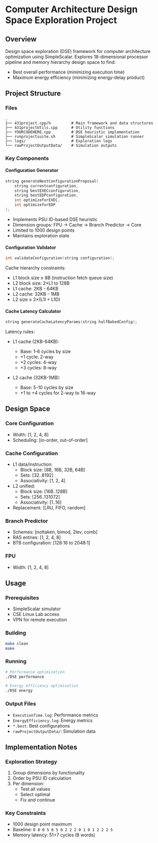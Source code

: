 # Computer Architecture Design Space Exploration Project

## Overview
Design space exploration (DSE) framework for computer architecture optimization using SimpleScalar. Explores 18-dimensional processor pipeline and memory hierarchy design space to find:
- Best overall performance (minimizing execution time)
- Maximum energy efficiency (minimizing energy-delay product)

## Project Structure

### Files
```
.
├── 431project.cpp/h         # Main framework and data structures
├── 431projectUtils.cpp      # Utility functions
├── YOURCODEHERE.cpp         # DSE heuristic implementation
├── runprojectsuite.sh       # SimpleScalar simulation runner
├── logs/                    # Exploration logs
└── rawProjectOutputData/    # Simulation outputs
```

### Key Components

#### Configuration Generator
```cpp
string generateNextConfigurationProposal(
    string currentconfiguration,
    string bestEXECconfiguration, 
    string bestEDPconfiguration,
    int optimizeforEXEC, 
    int optimizeforEDP
);
```
- Implements PSU ID-based DSE heuristic
- Dimension groups: FPU → Cache → Branch Predictor → Core
- Limited to 1000 design points
- Maintains exploration state

#### Configuration Validator
```cpp
int validateConfiguration(string configuration);
```

Cache hierarchy constraints:
- L1 block size ≥ 8B (instruction fetch queue size)
- L2 block size: 2×L1 to 128B
- L1 cache: 2KB - 64KB
- L2 cache: 32KB - 1MB
- L2 size ≥ 2×(L1I + L1D)

#### Cache Latency Calculator
```cpp
string generateCacheLatencyParams(string halfBakedConfig);
```

Latency rules:
- L1 cache (2KB-64KB):
  - Base: 1-6 cycles by size
  - +1 cycle: 2-way
  - +2 cycles: 4-way
  - +3 cycles: 8-way

- L2 cache (32KB-1MB):
  - Base: 5-10 cycles by size
  - +1 to +4 cycles for 2-way to 16-way

## Design Space

### Core Configuration
- Width: [1, 2, 4, 8]
- Scheduling: [in-order, out-of-order]

### Cache Configuration
- L1 data/instruction:
  - Block size: [8B, 16B, 32B, 64B]
  - Sets: [32..8192]
  - Associativity: [1, 2, 4]
- L2 unified:
  - Block size: [16B..128B]
  - Sets: [256..131072]
  - Associativity: [1..16]
- Replacement: [LRU, FIFO, random]

### Branch Predictor
- Schemes: [nottaken, bimod, 2lev, comb]
- RAS entries: [1, 2, 4, 8]
- BTB configuration: [128:16 to 2048:1]

### FPU
- Width: [1, 2, 4, 8]

## Usage

### Prerequisites
- SimpleScalar simulator
- CSE Linux Lab access
- VPN for remote execution

### Building
```bash
make clean
make
```

### Running
```bash
# Performance optimization
./DSE performance

# Energy efficiency optimization
./DSE energy
```

### Output Files
- `ExecutionTime.log`: Performance metrics
- `EnergyEfficiency.log`: Energy metrics
- `*.best`: Best configurations
- `rawProjectOutputData/`: Simulation data

## Implementation Notes

### Exploration Strategy
1. Group dimensions by functionality
2. Order by PSU ID calculation
3. Per dimension:
   - Test all values
   - Select optimal
   - Fix and continue

### Key Constraints
- 1000 design point maximum
- Baseline: `0 0 0 5 0 5 0 2 2 2 0 1 0 1 2 2 2 5`
- Memory latency: 51+7 cycles (8 words)

